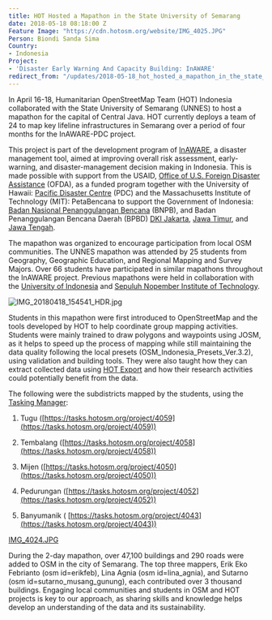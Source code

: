 ```yaml
---
title: HOT Hosted a Mapathon in the State University of Semarang
date: 2018-05-18 08:18:00 Z
Feature Image: "https://cdn.hotosm.org/website/IMG_4025.JPG"
Person: Biondi Sanda Sima
Country:
- Indonesia
Project:
- 'Disaster Early Warning And Capacity Building: InAWARE'
redirect_from: "/updates/2018-05-18_hot_hosted_a_mapathon_in_the_state_university_of_semarang_1"
---
```


In April 16-18, Humanitarian OpenStreetMap Team (HOT) Indonesia collaborated with the State University of Semarang (UNNES) to host a mapathon for the capital of Central Java. HOT currently deploys a team of 24 to map key lifeline infrastructures in Semarang over a period of four months for the InAWARE-PDC project.

This project is part of the development program of [InAWARE](http://inaware.bnpb.go.id/inaware/), a disaster management tool, aimed at improving overall risk assessment, early-warning, and disaster-management decision making in Indonesia. This is made possible with support from the USAID, [Office of U.S. Foreign Disaster Assistance](https://www.usaid.gov/who-we-are/organization/bureaus/bureau-democracy-conflict-and-humanitarian-assistance/office-us) (OFDA), as a funded program together with the University of Hawaii: [Pacific Disaster Centre](http://www.pdc.org/) (PDC) and the Massachusetts Institute of Technology (MIT): PetaBencana to support the Government of Indonesia: [Badan Nasional Penanggulangan Bencana](http://www.bnpb.go.id/) (BNPB), and Badan Penanggulangan Bencana Daerah (BPBD) [DKI Jakarta](http://bpbd.jakarta.go.id/), [Jawa Timur](http://bpbd.jatimprov.go.id/), and [Jawa Tengah](http://bpbdjateng.com/logpal/).

The mapathon was organized to encourage participation from local OSM communities. The UNNES mapathon was attended by 25 students from Geography, Geographic Education, and Regional Mapping and Survey Majors. Over 66 students have participated in similar mapathons throughout the InAWARE project. Previous mapathons were held in collaboration with the [University of Indonesia](https://www.hotosm.org/projects/usaid_bnpb_inaware_disaster_management_early_warning_and_decision_support_capacity) and [Sepuluh Nopember Institute of Technology](https://www.hotosm.org/updates/2016-11-11_collaborating_with_university_students_hot_hosts_a_mapathon_at_the_institut).

![IMG_20180418_154541_HDR.jpg](https://cdn.hotosm.org/website/IMG_20180418_154541_HDR.jpg)

Students in this mapathon were first introduced to OpenStreetMap and the tools developed by HOT to help coordinate group mapping activities. Students were mainly trained to draw polygons and waypoints using JOSM, as it helps to speed up the process of mapping while still maintaining the data quality following the local presets (OSM_Indonesia_Presets_Ver.3.2), using validation and building tools. They were also taught how they can extract collected data using [HOT Export](https://export.hotosm.org/en/v3/) and how their research activities could potentially benefit from the data.

The following were the subdistricts mapped by the students, using the [Tasking Manager](http://tasks.openstreetmap.id/):

1. Tugu ([https://tasks.hotosm.org/project/4059](https://tasks.hotosm.org/project/4059))

2. Tembalang ([https://tasks.hotosm.org/project/4058](https://tasks.hotosm.org/project/4058))

3. Mijen ([https://tasks.hotosm.org/project/4050](https://tasks.hotosm.org/project/4050))

4. Pedurungan ([https://tasks.hotosm.org/project/4052](https://tasks.hotosm.org/project/4052))

5. Banyumanik ( [https://tasks.hotosm.org/project/4043](https://tasks.hotosm.org/project/4043))

[IMG_4024.JPG](https://cdn.hotosm.org/website/IMG_4024.JPG)

During the 2-day mapathon, over 47,100 buildings and 290 roads were added to OSM in the city of Semarang. The top three mappers, Erik Eko Febrianto (osm id=erikfeb), Lina Agnia (osm id=lina_agnia), and Sutarno (osm id=sutarno_musang_gunung), each contributed over 3 thousand buildings. Engaging local communities and students in OSM and HOT projects is key to our approach, as sharing skills and knowledge helps develop an understanding of the data and its sustainability.
